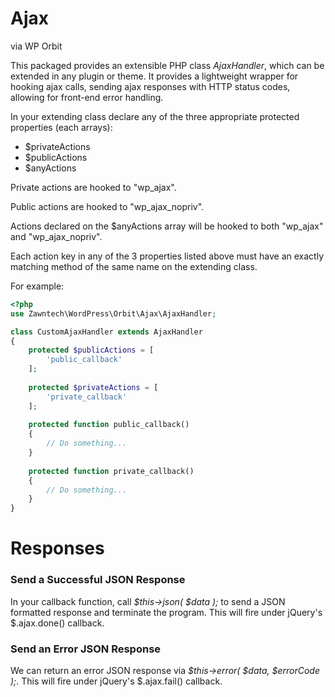 # Ajax

via WP Orbit

This packaged provides an extensible PHP class *AjaxHandler*, which can be extended in any plugin or theme.
It provides a lightweight wrapper for hooking ajax calls, sending ajax responses with HTTP status codes, allowing
for front-end error handling.

In your extending class declare any of the three appropriate protected properties (each arrays):

- $privateActions
- $publicActions
- $anyActions

Private actions are hooked to "wp_ajax".

Public actions are hooked to "wp_ajax_nopriv".

Actions declared on the $anyActions array will be hooked to both "wp_ajax" and "wp_ajax_nopriv".

Each action key in any of the 3 properties listed above must have an exactly matching method of the 
same name on the extending class.

For example: 

```php
<?php
use Zawntech\WordPress\Orbit\Ajax\AjaxHandler;

class CustomAjaxHandler extends AjaxHandler
{
    protected $publicActions = [
        'public_callback'
    ];
    
    protected $privateActions = [
        'private_callback'
    ];
    
    protected function public_callback()
    {
        // Do something...
    }
    
    protected function private_callback()
    {
        // Do something...
    }
}
```

# Responses

### Send a Successful JSON Response
In your callback function, call *$this->json( $data );* to send a JSON formatted response and terminate the program.
This will fire under jQuery's $.ajax.done() callback.

### Send an Error JSON Response
We can return an error JSON response via *$this->error( $data, $errorCode );*. This will fire under jQuery's $.ajax.fail()
callback.